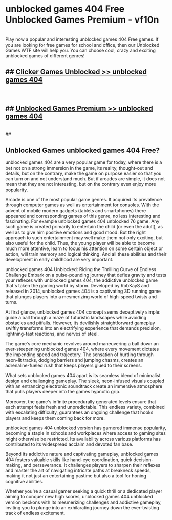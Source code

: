# unblocked games 404 Free Unblocked Games Premium - vf10n <br>
<br>
Play now a popular and interesting unblocked games 404 Free games. If you are looking for free games for school and office, then our Unblocked Games WTF site will help you. You can choose cool, crazy and exciting unblocked games of different genres!


## ##  [Clicker Games Unblocked >> unblocked games 404](http://freeplayer.one?title=unblocked_games_404&ref=M1)
  <br>

##  ## [Unblocked Games Premium >> unblocked games 404](http://freeplayer.one?title=unblocked_games_404&ref=M1)
  <br>
  ##



## Unblocked Games unblocked games 404 Free?

unblocked games 404 are a very popular game for today, where there is a bet not on a strong immersion in the game, its reality, thought-out and details, but on the contrary, make the game on purpose easier so that you can turn on and not understand much. But if arcades are simple, it does not mean that they are not interesting, but on the contrary even enjoy more popularity.

Arcade is one of the most popular game genres. It acquired its prevalence through computer games as well as entertainment for consoles. With the advent of mobile modern gadgets (tablets and smartphones) there appeared and corresponding games of this genre, no less interesting and fascinating. For example unblocked games 404 unblocked 76 game. Any such game is created primarily to entertain the child (or even the adult), as well as to give him positive emotions and good mood. But the right approach to such entertainment may well make them not only exciting, but also useful for the child. Thus, the young player will be able to become much more attentive, learn to focus his attention on some certain object or action, will train memory and logical thinking. And all these abilities and their development in early childhood are very important.

unblocked games 404 Unblocked: Riding the Thrilling Curve of Endless Challenge
Embark on a pulse-pounding journey that defies gravity and tests your reflexes with unblocked games 404, the addictive unblocked game that's taken the gaming world by storm. Developed by RobKayS and released in 2014, unblocked games 404 is a captivating 3D running game that plunges players into a mesmerizing world of high-speed twists and turns.

At first glance, unblocked games 404 concept seems deceptively simple: guide a ball through a maze of futuristic landscapes while avoiding obstacles and pitfalls. However, its devilishly straightforward gameplay swiftly transforms into an electrifying experience that demands precision, lightning-fast reactions, and nerves of steel.

The game's core mechanic revolves around maneuvering a ball down an ever-steepening unblocked games 404, where every movement dictates the impending speed and trajectory. The sensation of hurtling through neon-lit tracks, dodging barriers and jumping chasms, creates an adrenaline-fueled rush that keeps players glued to their screens.

What sets unblocked games 404 apart is its seamless blend of minimalist design and challenging gameplay. The sleek, neon-infused visuals coupled with an entrancing electronic soundtrack create an immersive atmosphere that pulls players deeper into the games hypnotic grip.

Moreover, the game's infinite procedurally generated levels ensure that each attempt feels fresh and unpredictable. This endless variety, combined with escalating difficulty, guarantees an ongoing challenge that hooks players and keeps them coming back for more.

unblocked games 404 unblocked version has garnered immense popularity, becoming a staple in schools and workplaces where access to gaming sites might otherwise be restricted. Its availability across various platforms has contributed to its widespread acclaim and devoted fan base.

Beyond its addictive nature and captivating gameplay, unblocked games 404 fosters valuable skills like hand-eye coordination, quick decision-making, and perseverance. It challenges players to sharpen their reflexes and master the art of navigating intricate paths at breakneck speeds, making it not just an entertaining pastime but also a tool for honing cognitive abilities.

Whether you're a casual gamer seeking a quick thrill or a dedicated player aiming to conquer new high scores, unblocked games 404 unblocked version beckons with its mesmerizing challenges and addictive gameplay, inviting you to plunge into an exhilarating journey down the ever-twisting track of endless excitement.